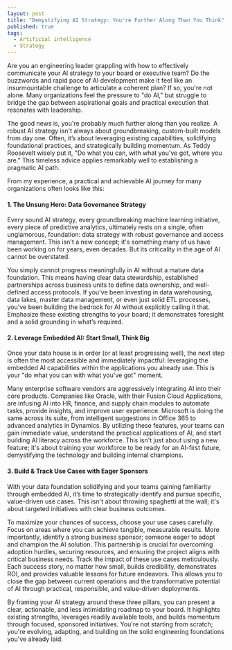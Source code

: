 ```yaml
---
layout: post
title: "Demystifying AI Strategy: You're Further Along Than You Think"
published: true
tags:
  - Artificial intelligence
  - Strategy
---
```


Are you an engineering leader grappling with how to effectively communicate your AI strategy to your board or executive team? 
Do the buzzwords and rapid pace of AI development make it feel like an insurmountable challenge to articulate a coherent plan? 
If so, you're not alone. Many organizations feel the pressure to "do AI," but struggle to bridge the gap between aspirational 
goals and practical execution that resonates with leadership.

The good news is, you're probably much further along than you realize. A robust AI strategy isn't always about groundbreaking, 
custom-built models from day one. Often, it’s about leveraging existing capabilities, solidifying foundational practices, and 
strategically building momentum. As Teddy Roosevelt wisely put it, "Do what you can, with what you've got, where you are." This 
timeless advice applies remarkably well to establishing a pragmatic AI path.

From my experience, a practical and achievable AI journey for many organizations often looks like this:

#### 1. The Unsung Hero: Data Governance Strategy
Every sound AI strategy, every groundbreaking machine learning initiative, every piece of predictive analytics, ultimately 
rests on a single, often unglamorous, foundation: data strategy with robust governance and access management. This isn't a 
new concept; it's something many of us have been working on for years, even decades. But its criticality in the age of AI 
cannot be overstated.

You simply cannot progress meaningfully in AI without a mature data foundation. This means having clear data stewardship, 
established partnerships across business units to define data ownership, and well-defined access protocols. If you've been 
investing in data warehousing, data lakes, master data management, or even just solid ETL processes, you've been building the 
bedrock for AI without explicitly calling it that. Emphasize these existing strengths to your board; it demonstrates foresight 
and a solid grounding in what’s required.

#### 2. Leverage Embedded AI: Start Small, Think Big
Once your data house is in order (or at least progressing well), the next step is often the most accessible and immediately 
impactful: leveraging the embedded AI capabilities within the applications you already use. This is your "do what you can with what 
you've got" moment.

Many enterprise software vendors are aggressively integrating AI into their core products. Companies like Oracle, with their Fusion 
Cloud Applications, are infusing AI into HR, finance, and supply chain modules to automate tasks, provide insights, and improve user 
experience. Microsoft is doing the same across its suite, from intelligent suggestions in Office 365 to advanced analytics in Dynamics. 
By utilizing these features, your teams can gain immediate value, understand the practical applications of AI, and start building AI 
literacy across the workforce. This isn't just about using a new feature; it's about training your workforce to be ready for an AI-first 
future, demystifying the technology and building internal champions.

#### 3. Build & Track Use Cases with Eager Sponsors
With your data foundation solidifying and your teams gaining familiarity through embedded AI, it’s time to strategically identify and 
pursue specific, value-driven use cases. This isn't about throwing spaghetti at the wall; it's about targeted initiatives with clear 
business outcomes.

To maximize your chances of success, choose your use cases carefully. Focus on areas where you can achieve tangible, measurable results. 
More importantly, identify a strong business sponsor; someone eager to adopt and champion the AI solution. This partnership is crucial 
for overcoming adoption hurdles, securing resources, and ensuring the project aligns with critical business needs. Track the impact of 
these use cases meticulously. Each success story, no matter how small, builds credibility, demonstrates ROI, and provides valuable lessons 
for future endeavors. This allows you to close the gap between current operations and the transformative potential of AI through practical, 
responsible, and value-driven deployments.

By framing your AI strategy around these three pillars, you can present a clear, actionable, and less intimidating roadmap to your board. 
It highlights existing strengths, leverages readily available tools, and builds momentum through focused, sponsored initiatives. You're not 
starting from scratch; you're evolving, adapting, and building on the solid engineering foundations you've already laid.
